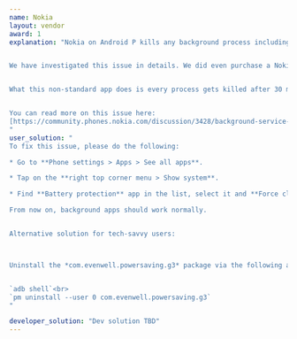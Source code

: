 ```yaml
---
name: Nokia
layout: vendor
award: 1
explanation: "Nokia on Android P kills any background process including sleep tracking (or any other sport tracking) after 30 minutes if the screen is off. Also all alarms are stopped which renders for example any alarm clock app useless.


We have investigated this issue in details. We did even purchase a Nokia 6.1 to be able to reproduce the issue. The problem only occurs on Nokia devices with Android Pie. Nokia started to bundle a toxic app (package: com.evenwell.powersaving.g3, name: Battery protection) with their devices by some Asian company Evenwell. This app kills apps in the most brutal way we have seen so far among Android vendors.


What this non-standard app does is every process gets killed after 30 minutes regardless it is actually supposed to be running and doing a useful job for the user. Also alarms are not triggered. The aim is apparently to save your battery by rendering tracking apps and other apps that use background processing useless.


You can read more on this issue here:
[https://community.phones.nokia.com/discussion/3428/background-service-killed-even-when-whitelisted](https://community.phones.nokia.com/discussion/3428/background-service-killed-even-when-whitelisted)
"
user_solution: "
To fix this issue, please do the following:

* Go to **Phone settings > Apps > See all apps**.

* Tap on the **right top corner menu > Show system**.

* Find **Battery protection** app in the list, select it and **Force close**. It will remain stopped until the next restart.

From now on, background apps should work normally.


Alternative solution for tech-savvy users:



Uninstall the *com.evenwell.powersaving.g3* package via the following adb commands:


`adb shell`<br>
`pm uninstall --user 0 com.evenwell.powersaving.g3`
"

developer_solution: "Dev solution TBD"
---
```

